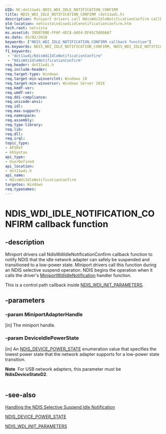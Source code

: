 ```yaml
---
UID: NC:dot11wdi.NDIS_WDI_IDLE_NOTIFICATION_CONFIRM
title: NDIS_WDI_IDLE_NOTIFICATION_CONFIRM (dot11wdi.h)
description: Miniport drivers call NdisWdiIdleNotificationConfirm callback function to notify NDIS that the idle network adapter can safely be suspended and transitioned to a low-power state.
old-location: netvista\ndiswdiidlenotificationconfirm.htm
tech.root: netvista
ms.assetid: 39D070BE-FF6F-4EC8-A4E4-DF45C5089AA7
ms.date: 05/02/2018
keywords: ["NDIS_WDI_IDLE_NOTIFICATION_CONFIRM callback function"]
ms.keywords: NDIS_WDI_IDLE_NOTIFICATION_CONFIRM, NDIS_WDI_IDLE_NOTIFICATION_CONFIRM callback, NdisWdiIdleNotificationConfirm, NdisWdiIdleNotificationConfirm callback function [Network Drivers Starting with Windows Vista], dot11wdi/NdisWdiIdleNotificationConfirm, netvista.ndiswdiidlenotificationconfirm
f1_keywords:
 - "dot11wdi/NdisWdiIdleNotificationConfirm"
 - "NdisWdiIdleNotificationConfirm"
req.header: dot11wdi.h
req.include-header: 
req.target-type: Windows
req.target-min-winverclnt: Windows 10
req.target-min-winversvr: Windows Server 2016
req.kmdf-ver: 
req.umdf-ver: 
req.ddi-compliance: 
req.unicode-ansi: 
req.idl: 
req.max-support: 
req.namespace: 
req.assembly: 
req.type-library: 
req.lib: 
req.dll: 
req.irql: 
topic_type:
- APIRef
- kbSyntax
api_type:
- UserDefined
api_location:
- dot11wdi.h
api_name:
- NdisWdiIdleNotificationConfirm
targetos: Windows
req.typenames: 
---
```


# NDIS_WDI_IDLE_NOTIFICATION_CONFIRM callback function


## -description


Miniport drivers call NdisWdiIdleNotificationConfirm callback function to notify NDIS that the idle network adapter can safely be suspended and transitioned to a low-power state. Miniport drivers call this function during an NDIS selective suspend operation. NDIS begins the operation when it calls the driver's <a href="https://docs.microsoft.com/windows-hardware/drivers/ddi/dot11wdi/nc-dot11wdi-miniport_wdi_idle_notification">MiniportWdiIdleNotification</a> handler function.



This is a control path callback inside <a href="https://docs.microsoft.com/windows-hardware/drivers/ddi/dot11wdi/ns-dot11wdi-_ndis_wdi_init_parameters">NDIS_WDI_INIT_PARAMETERS</a>.


## -parameters




### -param MiniportAdapterHandle 
[in]
The miniport handle.


### -param DeviceIdlePowerState 
[in]
An <a href="https://docs.microsoft.com/windows-hardware/drivers/ddi/ntddndis/ne-ntddndis-_ndis_device_power_state">NDIS_DEVICE_POWER_STATE</a> enumeration value that specifies the lowest power state that the network adapter supports for a low-power state transition.

<div class="alert"><b>Note</b>  For USB network adapters, this parameter must be <b>NdisDeviceStateD2</b>.</div>
<div> </div>

## -see-also




<a href="https://docs.microsoft.com/windows-hardware/drivers/network/handling-the-ndis-selective-suspend-idle-notification">Handling the NDIS Selective Suspend Idle Notification</a>



<a href="https://docs.microsoft.com/windows-hardware/drivers/ddi/ntddndis/ne-ntddndis-_ndis_device_power_state">NDIS_DEVICE_POWER_STATE</a>



<a href="https://docs.microsoft.com/windows-hardware/drivers/ddi/dot11wdi/ns-dot11wdi-_ndis_wdi_init_parameters">NDIS_WDI_INIT_PARAMETERS</a>
 

 

